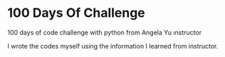 # 100 Days Of Challenge 

100 days of code challenge with python from Angela Yu ınstructor

I wrote the codes myself using the information I learned from instructor.


